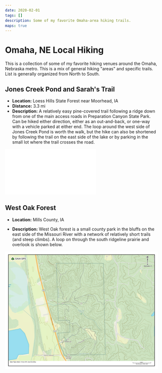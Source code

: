 ```yaml
---
date: 2020-02-01
tags: []
description: Some of my favorite Omaha-area hiking trails.
maps: true
---
```


# Omaha, NE Local Hiking

This is a collection of some of my favorite hiking venues around the Omaha, Nebraska metro.  This is a mix of general hiking "areas" and specific trails.  List is generally organized from North to South.

## Jones Creek Pond and Sarah's Trail

- **Location:** Loess Hills State Forest near Moorhead, IA
- **Distance:** 3.3 mi
- **Description:** A relatively easy pine-covered trail following a ridge down from one of the main access roads in Preparation Canyon State Park.  Can be hiked either direction, either as an out-and-back, or one-way with a vehicle parked at either end.  The loop around the west side of Jones Creek Pond is worth the walk, but the hike can also be shortened by following the trail on the east side of the lake or by parking in the small lot where the trail crosses the road.

![](sarahs-trail.pdf)

## West Oak Forest

- **Location:** Mills County, IA

- **Description:** West Oak forest is a small county park in the bluffs on the east side of the Missouri River with a network of relatively short trails (and steep climbs).  A loop on through the south ridgeline prairie and overlook is shown below.

![](west-oak-forest.png)